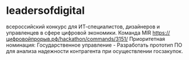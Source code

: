 # leadersofdigital
всероссийский конкурс для ИТ-специалистов, дизайнеров и управленцев в сфере цифровой экономики. Команда MIR  https://цифровойпрорыв.рф/hackathon/commands/3151/   Приоритетная номинация: Государственное управление - Разработать прототип ПО для анализа надежности контрагента при осуществлении госзакупок.
